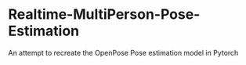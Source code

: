 # Realtime-MultiPerson-Pose-Estimation
An attempt to recreate the OpenPose Pose estimation model in Pytorch
